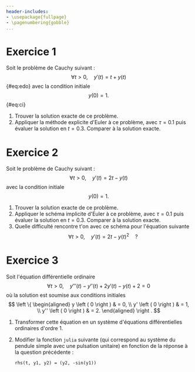 ```yaml
---
header-includes:
- \usepackage{fullpage}
- \pagenumbering{gobble}
...
```


# Exercice 1

Soit le problème de Cauchy suivant :
$$
\forall t > 0, \quad y' \left ( t \right ) = t + y \left ( t \right )
$$ {#eq:edo}
avec la condition initiale
$$
y \left ( 0 \right ) = 1.
$$ {#eq:ci}

1. Trouver la solution exacte de ce problème.
1. Appliquer la méthode explicite d'Euler à ce problème, avec $\tau = 0.1$ puis évaluer la solution en $t = 0.3$. Comparer à la solution exacte.

# Exercice 2

Soit le problème de Cauchy suivant :
$$
\forall t > 0, \quad y' \left ( t \right ) = 2t - y \left ( t \right )
$$
avec la condition initiale
$$
y \left ( 0 \right ) = 1.
$$

1. Trouver la solution exacte de ce problème.
1. Appliquer le schéma implicite d'Euler à ce problème, avec $\tau = 0.1$ puis évaluer la solution en $t = 0.3$. Comparer à la solution exacte.
1. Quelle difficulté rencontre t'on avec ce schéma pour l'équation suivante
$$
\forall t > 0, \quad y' \left ( t \right ) = 2t - y \left ( t \right ) ^ 2 \quad ?
$$

# Exercice 3

Soit l'équation différentielle ordinaire
$$
\forall t > 0, \quad y''' \left ( t \right ) - y'' \left ( t \right ) + 2 y' \left ( t \right ) - y \left ( t \right ) + 2 = 0
$$
où la solution est soumise aux conditions initiales
$$
\left \{ \begin{aligned}
y \left ( 0 \right ) & = 0, \\
y' \left ( 0 \right ) & = 1, \\
y'' \left ( 0 \right ) & = 2.
\end{aligned} \right .
$$

1. Transformer cette équation en un système d'équations différentielles ordinaires d'ordre $1$.
1. Modifier la fonction `julia` suivante (qui correspond au système du pendule simple avec une pulsation unitaire) en fonction de la réponse à la question précédente :

	`rhs(t, y1, y2) = (y2, -sin(y1))`

